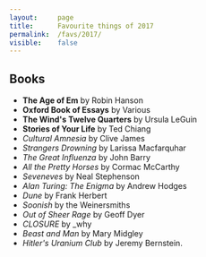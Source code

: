 ```yaml
---
layout:     page
title:      Favourite things of 2017
permalink:  /favs/2017/
visible:    false
---
```


## Books

* **The Age of Em** by Robin Hanson
* **Oxford Book of Essays** by Various
* **The Wind's Twelve Quarters** by Ursula LeGuin
* **Stories of Your Life** by Ted Chiang
* _Cultural Amnesia_ by Clive James
* _Strangers Drowning_ by Larissa Macfarquhar
* _The Great Influenza_ by John Barry
* _All the Pretty Horses_ by Cormac McCarthy
* _Seveneves_ by Neal Stephenson
* _Alan Turing: The Enigma_ by Andrew Hodges
* _Dune_ by Frank Herbert
* _Soonish_ by the Weinersmiths
* _Out of Sheer Rage_ by Geoff Dyer
* _CLOSURE_ by \_why
* _Beast and Man_ by Mary Midgley
* _Hitler's Uranium Club_ by Jeremy Bernstein.